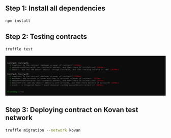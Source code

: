 ## Step 1: Install all dependencies

```sh
npm install
```
## Step 2: Testing contracts

```sh
truffle test
```
![Test contract](./assets/test-contract.png)
## Step 3: Deploying contract on Kovan test network

```sh
truffle migration --network kovan
```